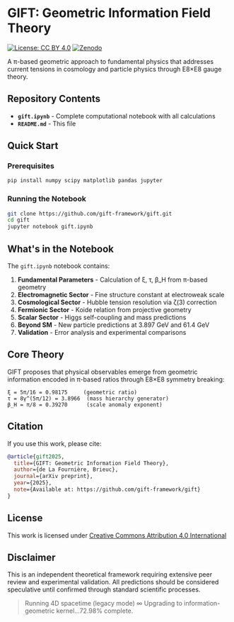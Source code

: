 # GIFT: Geometric Information Field Theory

[![License: CC BY 4.0](https://img.shields.io/badge/License-CC%20BY%204.0-lightgrey.svg)](https://creativecommons.org/licenses/by/4.0/)
[![Zenodo](https://img.shields.io/badge/[Zenodo-10.5281/zenodo.16891489-blue])](https://zenodo.org)

A π-based geometric approach to fundamental physics that addresses current tensions in cosmology and particle physics through E8×E8 gauge theory.

## **Repository Contents**

- **`gift.ipynb`** - Complete computational notebook with all calculations
- **`README.md`** - This file

## **Quick Start**

### Prerequisites
```bash
pip install numpy scipy matplotlib pandas jupyter
```

### Running the Notebook
```bash
git clone https://github.com/gift-framework/gift.git
cd gift
jupyter notebook gift.ipynb
```

## **What's in the Notebook**

The `gift.ipynb` notebook contains:

1. **Fundamental Parameters** - Calculation of ξ, τ, β_H from π-based geometry
2. **Electromagnetic Sector** - Fine structure constant at electroweak scale
3. **Cosmological Sector** - Hubble tension resolution via ζ(3) correction
4. **Fermionic Sector** - Koide relation from projective geometry
5. **Scalar Sector** - Higgs self-coupling and mass predictions
6. **Beyond SM** - New particle predictions at 3.897 GeV and 61.4 GeV
7. **Validation** - Error analysis and experimental comparisons

## **Core Theory**

GIFT proposes that physical observables emerge from geometric information encoded in π-based ratios through E8×E8 symmetry breaking:

```
ξ = 5π/16 = 0.98175     (geometric ratio)
τ = 8γ^(5π/12) = 3.8966  (mass hierarchy generator)  
β_H = π/8 = 0.39270      (scale anomaly exponent)
```

## **Citation**

If you use this work, please cite:

```bibtex
@article{gift2025,
  title={GIFT: Geometric Information Field Theory},
  author={de La Fournière, Brieuc},
  journal={arXiv preprint},
  year={2025},
  note={Available at: https://github.com/gift-framework/gift}
}
```

## **License**

This work is licensed under [Creative Commons Attribution 4.0 International](https://creativecommons.org/licenses/by/4.0/)

## **Disclaimer**

This is an independent theoretical framework requiring extensive peer review and experimental validation.
All predictions should be considered speculative until confirmed through standard scientific processes.
> Running 4D spacetime (legacy mode) ∞ Upgrading to information-geometric kernel...72.98% complete.
